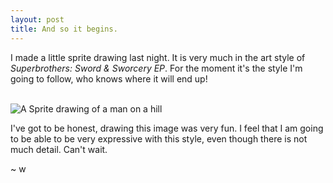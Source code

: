 ```yaml
---
layout: post
title: And so it begins.
---
```


I made a little sprite drawing last night.
It is very much in the art style of *Superbrothers: Sword & Sworcery EP*.
For the moment it's the style I'm going to follow, who knows where it will end up!

<br><img src="{{site.baseurl}}/images/first_sprite.png" alt="A Sprite drawing of a man on a hill" class="small-blog-image">

I've got to be honest, drawing this image was very fun. I feel that I am going to be able to be very expressive with this style, even though there is not much detail. Can't wait.

~ w